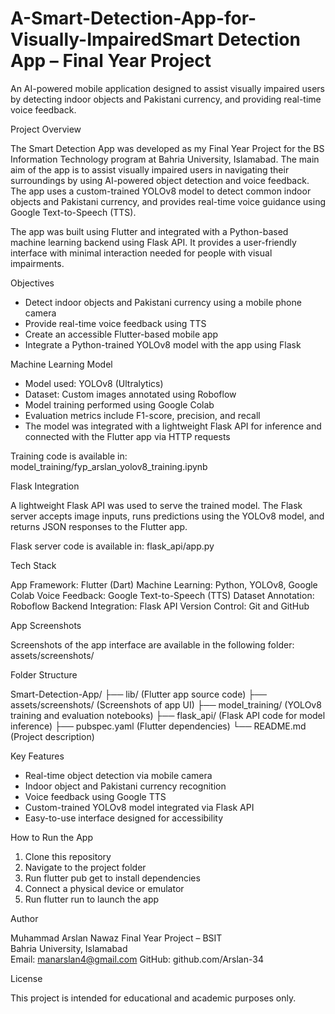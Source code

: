 # A-Smart-Detection-App-for-Visually-ImpairedSmart Detection App – Final Year Project

An AI-powered mobile application designed to assist visually impaired users by detecting indoor objects and Pakistani currency, and providing real-time voice feedback.

Project Overview

The Smart Detection App was developed as my Final Year Project for the BS Information Technology program at Bahria University, Islamabad. The main aim of the app is to assist visually impaired users in navigating their surroundings by using AI-powered object detection and voice feedback. The app uses a custom-trained YOLOv8 model to detect common indoor objects and Pakistani currency, and provides real-time voice guidance using Google Text-to-Speech (TTS).

The app was built using Flutter and integrated with a Python-based machine learning backend using Flask API. It provides a user-friendly interface with minimal interaction needed for people with visual impairments.

Objectives

- Detect indoor objects and Pakistani currency using a mobile phone camera
- Provide real-time voice feedback using TTS
- Create an accessible Flutter-based mobile app
- Integrate a Python-trained YOLOv8 model with the app using Flask

Machine Learning Model

- Model used: YOLOv8 (Ultralytics)
- Dataset: Custom images annotated using Roboflow
- Model training performed using Google Colab
- Evaluation metrics include F1-score, precision, and recall
- The model was integrated with a lightweight Flask API for inference and connected with the Flutter app via HTTP requests

Training code is available in:
model_training/fyp_arslan_yolov8_training.ipynb


Flask Integration

A lightweight Flask API was used to serve the trained model. The Flask server accepts image inputs, runs predictions using the YOLOv8 model, and returns JSON responses to the Flutter app.

Flask server code is available in:
flask_api/app.py

Tech Stack

App Framework: Flutter (Dart)
Machine Learning: Python, YOLOv8, Google Colab
Voice Feedback: Google Text-to-Speech (TTS)
Dataset Annotation: Roboflow
Backend Integration: Flask API
Version Control: Git and GitHub

App Screenshots

Screenshots of the app interface are available in the following folder:
assets/screenshots/

Folder Structure

Smart-Detection-App/
├── lib/                        (Flutter app source code)
├── assets/screenshots/        (Screenshots of app UI)
├── model_training/            (YOLOv8 training and evaluation notebooks)
├── flask_api/                 (Flask API code for model inference)
├── pubspec.yaml               (Flutter dependencies)
└── README.md                  (Project description)

Key Features

- Real-time object detection via mobile camera
- Indoor object and Pakistani currency recognition
- Voice feedback using Google TTS
- Custom-trained YOLOv8 model integrated via Flask API
- Easy-to-use interface designed for accessibility

How to Run the App

1. Clone this repository
2. Navigate to the project folder
3. Run flutter pub get to install dependencies
4. Connect a physical device or emulator
5. Run flutter run to launch the app

Author

Muhammad Arslan Nawaz 
Final Year Project – BSIT  
Bahria University, Islamabad  
Email: manarslan4@gmail.com 
GitHub: github.com/Arslan-34

License

This project is intended for educational and academic purposes only.
